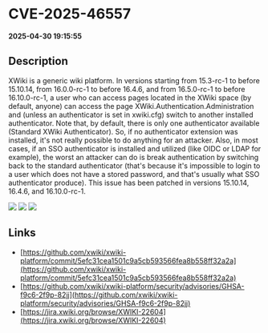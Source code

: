 # CVE-2025-46557

**2025-04-30 19:15:55**

## Description
XWiki is a generic wiki platform. In versions starting from 15.3-rc-1 to before 15.10.14, from 16.0.0-rc-1 to before 16.4.6, and from 16.5.0-rc-1 to before 16.10.0-rc-1, a user who can access pages located in the XWiki space (by default, anyone) can access the page XWiki.Authentication.Administration and (unless an authenticator is set in xwiki.cfg) switch to another installed authenticator. Note that, by default, there is only one authenticator available (Standard XWiki Authenticator). So, if no authenticator extension was installed, it's not really possible to do anything for an attacker. Also, in most cases, if an SSO authenticator is installed and utilized (like OIDC or LDAP for example), the worst an attacker can do is break authentication by switching back to the standard authenticator (that's because it's impossible to login to a user which does not have a stored password, and that's usually what SSO authenticator produce). This issue has been patched in versions 15.10.14, 16.4.6, and 16.10.0-rc-1.

![](https://img.shields.io/static/v1?label=Score&message=8.4&color=red)
![](https://img.shields.io/static/v1?label=Severity&message=HIGH&color=red)
![](https://img.shields.io/static/v1?label=CWE&message=Auth&color=green)

## Links
- [https://github.com/xwiki/xwiki-platform/commit/5efc31cea1501c9a5cb593566fea8b558ff32a2a](https://github.com/xwiki/xwiki-platform/commit/5efc31cea1501c9a5cb593566fea8b558ff32a2a)
- [https://github.com/xwiki/xwiki-platform/security/advisories/GHSA-f9c6-2f9p-82jj](https://github.com/xwiki/xwiki-platform/security/advisories/GHSA-f9c6-2f9p-82jj)
- [https://jira.xwiki.org/browse/XWIKI-22604](https://jira.xwiki.org/browse/XWIKI-22604)
